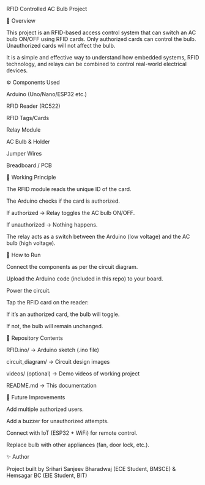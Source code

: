 RFID Controlled AC Bulb Project

📌 Overview

This project is an RFID-based access control system that can switch an AC bulb ON/OFF using RFID cards. Only authorized cards can control the bulb. Unauthorized cards will not affect the bulb.

It is a simple and effective way to understand how embedded systems, RFID technology, and relays can be combined to control real-world electrical devices.



⚙️ Components Used

Arduino (Uno/Nano/ESP32 etc.)

RFID Reader (RC522)

RFID Tags/Cards

Relay Module

AC Bulb & Holder

Jumper Wires

Breadboard / PCB


🔌 Working Principle

The RFID module reads the unique ID of the card.

The Arduino checks if the card is authorized.

If authorized → Relay toggles the AC bulb ON/OFF.

If unauthorized → Nothing happens.

The relay acts as a switch between the Arduino (low voltage) and the AC bulb (high voltage).



🚀 How to Run

Connect the components as per the circuit diagram.

Upload the Arduino code (included in this repo) to your board.

Power the circuit.

Tap the RFID card on the reader:

If it’s an authorized card, the bulb will toggle.

If not, the bulb will remain unchanged.



📂 Repository Contents

RFID.ino/ → Arduino sketch (.ino file)

circuit_diagram/ → Circuit design images

videos/ (optional) → Demo videos of working project

README.md → This documentation



📝 Future Improvements

Add multiple authorized users.

Add a buzzer for unauthorized attempts.

Connect with IoT (ESP32 + WiFi) for remote control.

Replace bulb with other appliances (fan, door lock, etc.).



✨ Author

Project built by Srihari Sanjeev Bharadwaj (ECE Student, BMSCE) & Hemsagar BC (EIE Student, BIT)
